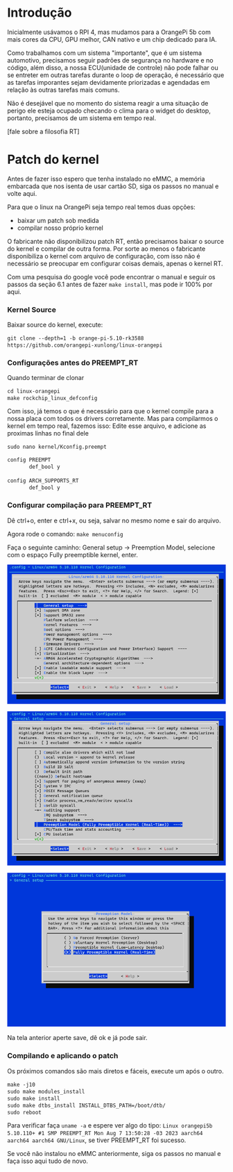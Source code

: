 # Introdução

Inicialmente usávamos o RPI 4, mas mudamos para a OrangePi 5b com mais cores da CPU, GPU melhor, CAN nativo e um chip dedicado para IA. 

Como trabalhamos com um sistema "importante", que é um sistema automotivo, precisamos seguir padrões de segurança no hardware e no código, além disso, a nossa ECU(unidade de controle) não pode falhar ou se entreter em outras tarefas durante o loop de operação, é necessário que as tarefas imporantes sejam devidamente priorizadas e agendadas em relação às outras tarefas mais comuns.

Não é desejável que no momento do sistema reagir a uma situação de perigo ele esteja ocupado checando o clima para o widget do desktop, portanto, precisamos de um sistema em tempo real.

[fale sobre a filosofia RT]

# Patch do kernel

Antes de fazer isso espero que tenha instalado no eMMC, a memória embarcada que nos isenta de usar cartão SD, siga os passos no manual e volte aqui.

Para que o linux na OrangePi seja tempo real temos duas opções:
- baixar um patch sob medida
- compilar nosso próprio kernel

O fabricante não disponibilizou patch RT, então precisamos baixar o source do kernel e compilar de outra forma. Por sorte ao menos o fabricante disponibiliza o kernel com arquivo de configuração, com isso não é necessário se preocupar em configurar coisas demais, apenas o kernel RT.

Com uma pesquisa do google você pode encontrar o manual e seguir os passos da seção 6.1 antes de fazer `make install`, mas pode ir 100% por aqui.

### Kernel Source
Baixar source do kernel, execute:
```
git clone --depth=1 -b orange-pi-5.10-rk3588 https://github.com/orangepi-xunlong/linux-orangepi
```

### Configurações antes do PREEMPT_RT
Quando terminar de clonar
```
cd linux-orangepi
make rockchip_linux_defconfig
```
Com isso, já temos o que é necessário para que o kernel compile para a nossa placa com todos os drivers corretamente. Mas para compilarmos o kernel em tempo real, fazemos isso:
Edite esse arquivo, e adicione as proximas linhas no final dele
```
sudo nano kernel/Kconfig.preempt
```

```
config PREEMPT
       def_bool y

config ARCH_SUPPORTS_RT
       def_bool y
```

### Configurar compilação para PREEMPT_RT
Dê ctrl+o, enter e ctrl+x, ou seja, salvar no mesmo nome e sair do arquivo.

Agora rode o comando: `make menuconfig`

Faça o seguinte caminho: General setup -> Preemption Model, selecione com o espaço Fully preemptible kernel, enter. 

![](content/images/kernel_rt/1.png)

![](content/images/kernel_rt/2.png)

![](content/images/kernel_rt/3.png)

Na tela anterior aperte save, dê ok e já pode sair.

### Compilando e aplicando o patch
Os próximos comandos são mais diretos e fáceis, execute um após o outro.
```
make -j10
sudo make modules_install
sudo make install
sudo make dtbs_install INSTALL_DTBS_PATH=/boot/dtb/
sudo reboot
```
Para verificar faça `uname -a` e espere ver algo do tipo: `Linux orangepi5b 5.10.110+ #1 SMP PREEMPT_RT Mon Aug 7 13:50:28 -03 2023 aarch64 aarch64 aarch64 GNU/Linux`, se tiver PREEMPT_RT foi sucesso.

Se você não instalou no eMMC anteriormente, siga os passos no manual e faça isso aqui tudo de novo.